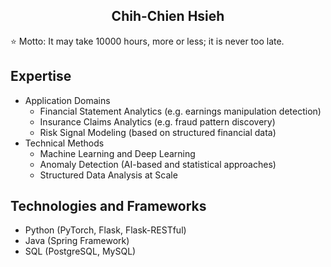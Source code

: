 <h2 align="center">Chih-Chien Hsieh</h2>

⭐ Motto: It may take 10000 hours, more or less; it is never too late.

## Expertise

- Application Domains
	- Financial Statement Analytics (e.g. earnings manipulation detection)
	- Insurance Claims Analytics (e.g. fraud pattern discovery)
	- Risk Signal Modeling (based on structured financial data)
- Technical Methods
	- Machine Learning and Deep Learning
	- Anomaly Detection (AI-based and statistical approaches)
	- Structured Data Analysis at Scale

## Technologies and Frameworks

- Python (PyTorch, Flask, Flask-RESTful)
- Java (Spring Framework)
- SQL (PostgreSQL, MySQL)


